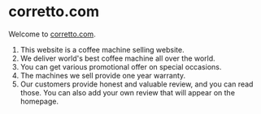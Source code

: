 # corretto.com

Welcome to [corretto.com](https://niche-website-client-c9588.web.app/).

1. This website is a coffee machine selling website.
2. We deliver world's best coffee machine all over the world.
3. You can get various promotional offer on special occasions.
4. The machines we sell provide one year warranty.  
5. Our customers provide honest and valuable review, and you can read those. You can also add your own review that will appear on the homepage.



